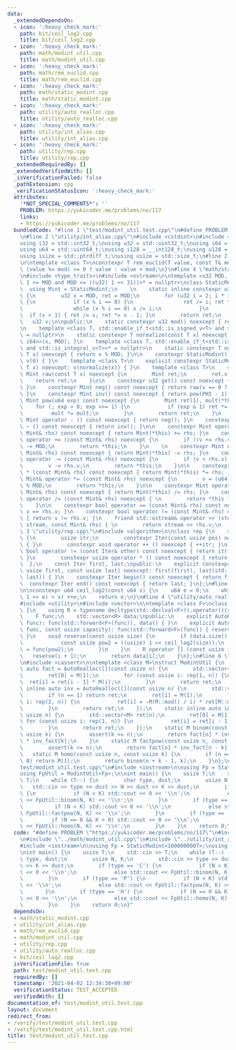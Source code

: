 ```yaml
---
data:
  _extendedDependsOn:
  - icon: ':heavy_check_mark:'
    path: bit/ceil_log2.cpp
    title: bit/ceil_log2.cpp
  - icon: ':heavy_check_mark:'
    path: math/modint_util.cpp
    title: math/modint_util.cpp
  - icon: ':heavy_check_mark:'
    path: math/rem_euclid.cpp
    title: math/rem_euclid.cpp
  - icon: ':heavy_check_mark:'
    path: math/static_modint.cpp
    title: math/static_modint.cpp
  - icon: ':heavy_check_mark:'
    path: utility/auto_realloc.cpp
    title: utility/auto_realloc.cpp
  - icon: ':heavy_check_mark:'
    path: utility/int_alias.cpp
    title: utility/int_alias.cpp
  - icon: ':heavy_check_mark:'
    path: utility/rep.cpp
    title: utility/rep.cpp
  _extendedRequiredBy: []
  _extendedVerifiedWith: []
  _isVerificationFailed: false
  _pathExtension: cpp
  _verificationStatusIcon: ':heavy_check_mark:'
  attributes:
    '*NOT_SPECIAL_COMMENTS*': ''
    PROBLEM: https://yukicoder.me/problems/no/117
    links:
    - https://yukicoder.me/problems/no/117
  bundledCode: "#line 1 \"test/modint_util.test.cpp\"\n#define PROBLEM \"https://yukicoder.me/problems/no/117\"\
    \n#line 2 \"utility/int_alias.cpp\"\n#include <cstdint>\n#include <cstddef>\n\n\
    using i32 = std::int32_t;\nusing u32 = std::uint32_t;\nusing i64 = std::int64_t;\n\
    using u64 = std::uint64_t;\nusing i128 = __int128_t;\nusing u128 = __uint128_t;\n\
    using isize = std::ptrdiff_t;\nusing usize = std::size_t;\n#line 2 \"math/rem_euclid.cpp\"\
    \n\ntemplate <class T>\nconstexpr T rem_euclid(T value, const T& mod) {\n    return\
    \ (value %= mod) >= 0 ? value : value + mod;\n}\n#line 4 \"math/static_modint.cpp\"\
    \n#include <type_traits>\n#include <ostream>\n\ntemplate <u32 MOD, std::enable_if_t<((u32)\
    \ 1 <= MOD and MOD <= ((u32) 1 << 31))>* = nullptr>\nclass StaticModint {\n  \
    \  using Mint = StaticModint;\n    \n    static inline constexpr u32 PHI = []\
    \ {\n        u32 x = MOD, ret = MOD;\n        for (u32 i = 2; i * i <= x; ++i)\
    \ {\n            if (x % i == 0) {\n                ret /= i; ret *= i - 1;\n\
    \                while (x % i == 0) x /= i;\n            }\n        }\n      \
    \  if (x > 1) { ret /= x; ret *= x - 1; }\n        return ret;\n    }();\n\n \
    \   u32 v;\n\npublic:\n    static constexpr u32 mod() noexcept { return MOD; }\n\
    \n    template <class T, std::enable_if_t<std::is_signed_v<T> and std::is_integral_v<T>>*\
    \ = nullptr>\n    static constexpr T normalize(const T x) noexcept { return rem_euclid<std::common_type_t<T,\
    \ i64>>(x, MOD); }\n    template <class T, std::enable_if_t<std::is_unsigned_v<T>\
    \ and std::is_integral_v<T>>* = nullptr>\n    static constexpr T normalize(const\
    \ T x) noexcept { return x % MOD; }\n\n    constexpr StaticModint() noexcept:\
    \ v(0) { }\n    template <class T>\n    explicit constexpr StaticModint(const\
    \ T x) noexcept: v(normalize(x)) { }\n    template <class T>\n    static constexpr\
    \ Mint raw(const T x) noexcept {\n        Mint ret;\n        ret.v = x;\n    \
    \    return ret;\n    }\n\n    constexpr u32 get() const noexcept { return v;\
    \ }\n    constexpr Mint neg() const noexcept { return raw(v == 0 ? 0 : MOD - v);\
    \ }\n    constexpr Mint inv() const noexcept { return pow(PHI - 1); }\n    constexpr\
    \ Mint pow(u64 exp) const noexcept {\n        Mint ret(1), mult(*this);\n    \
    \    for (; exp > 0; exp >>= 1) {\n            if (exp & 1) ret *= mult;\n   \
    \         mult *= mult;\n        }\n        return ret;\n    }\n    \n    constexpr\
    \ Mint operator - () const noexcept { return neg(); }\n    constexpr Mint operator\
    \ ~ () const noexcept { return inv(); }\n\n    constexpr Mint operator + (const\
    \ Mint& rhs) const noexcept { return Mint(*this) += rhs; }\n    constexpr Mint&\
    \ operator += (const Mint& rhs) noexcept {\n        if ((v += rhs.v) >= MOD) v\
    \ -= MOD;\n        return *this;\n    }\n    \n    constexpr Mint operator - (const\
    \ Mint& rhs) const noexcept { return Mint(*this) -= rhs; }\n    constexpr Mint&\
    \ operator -= (const Mint& rhs) noexcept {\n        if (v < rhs.v) v += MOD;\n\
    \        v -= rhs.v;\n        return *this;\n    }\n\n    constexpr Mint operator\
    \ * (const Mint& rhs) const noexcept { return Mint(*this) *= rhs; }\n    constexpr\
    \ Mint& operator *= (const Mint& rhs) noexcept {\n        v = (u64) v * rhs.v\
    \ % MOD;\n        return *this;\n    }\n\n    constexpr Mint operator / (const\
    \ Mint& rhs) const noexcept { return Mint(*this) /= rhs; }\n    constexpr Mint&\
    \ operator /= (const Mint& rhs) noexcept { \n        return *this *= rhs.inv();\n\
    \    }\n\n    constexpr bool operator == (const Mint& rhs) const noexcept { return\
    \ v == rhs.v; }\n    constexpr bool operator != (const Mint& rhs) const noexcept\
    \ { return v != rhs.v; }\n    friend std::ostream& operator << (std::ostream&\
    \ stream, const Mint& rhs) { \n        return stream << rhs.v;\n    }\n};\n#line\
    \ 3 \"utility/rep.cpp\"\n#include <algorithm>\n\nclass rep {\n    struct Iter\
    \ {\n        usize itr;\n        constexpr Iter(const usize pos) noexcept: itr(pos)\
    \ { }\n        constexpr void operator ++ () noexcept { ++itr; }\n        constexpr\
    \ bool operator != (const Iter& other) const noexcept { return itr != other.itr;\
    \ }\n        constexpr usize operator * () const noexcept { return itr; }\n  \
    \  };\n    const Iter first, last;\npublic:\n    explicit constexpr rep(const\
    \ usize first, const usize last) noexcept: first(first), last(std::max(first,\
    \ last)) { }\n    constexpr Iter begin() const noexcept { return first; }\n  \
    \  constexpr Iter end() const noexcept { return last; }\n};\n#line 3 \"bit/ceil_log2.cpp\"\
    \n\nconstexpr u64 ceil_log2(const u64 x) {\n    u64 e = 0;\n    while (((u64)\
    \ 1 << e) < x) ++e;\n    return e;\n}\n#line 4 \"utility/auto_realloc.cpp\"\n\
    #include <utility>\n#include <vector>\n\ntemplate <class F>\nclass AutoRealloc\
    \ {\n    using R = typename decltype(std::declval<F>().operator()(std::declval<usize>()))::value_type;\n\
    \    F func;\n    std::vector<R> data;\npublic:\n    explicit AutoRealloc(F&&\
    \ func): func(std::forward<F>(func)), data() { }\n    explicit AutoRealloc(F&&\
    \ func, const usize capacity): func(std::forward<F>(func)) { reserve(capacity);\
    \ }\n    void reserve(const usize size) {\n        if (data.size() < size) {\n\
    \            const usize pow2 = ((usize) 1 << ceil_log2(size));\n            data\
    \ = func(pow2);\n        }\n    }\n    R operator [] (const usize i) {\n     \
    \   reserve(i + 1);\n        return data[i];\n    }\n};\n#line 6 \"math/modint_util.cpp\"\
    \n#include <cassert>\n\ntemplate <class M>\nstruct ModintUtil {\n    static inline\
    \ auto fact = AutoRealloc([](const usize n) {\n        std::vector<M> ret(n);\n\
    \        ret[0] = M(1);\n        for (const usize i: rep(1, n)) {\n          \
    \  ret[i] = ret[i - 1] * M(i);\n        }\n        return ret;\n    });\n    static\
    \ inline auto inv = AutoRealloc([](const usize n) {\n        std::vector<M> ret(n);\n\
    \        if (n == 1) return ret;\n        ret[1] = M(1);\n        for (const usize\
    \ i: rep(2, n)) {\n            ret[i] = -M(M::mod() / i) * ret[M::mod() % i];\n\
    \        }\n        return ret;\n    });\n    static inline auto inv_fact = AutoRealloc([](const\
    \ usize n) {\n        std::vector<M> ret(n);\n        ret[0] = M(1);\n       \
    \ for (const usize i: rep(1, n)) {\n            ret[i] = ret[i - 1] * inv[i];\n\
    \        }\n        return ret;\n    });\n    static M binom(const usize n, const\
    \ usize k) {\n        assert(k <= n);\n        return fact[n] * inv_fact[n - k]\
    \ * inv_fact[k];\n    }\n    static M factpow(const usize n, const usize k) {\n\
    \        assert(k <= n);\n        return fact[n] * inv_fact[n - k];\n    }\n \
    \   static M homo(const usize n, const usize k) {\n        if (n == 0 and k ==\
    \ 0) return M(1);\n        return binom(n + k - 1, k);\n    }\n};\n#line 5 \"\
    test/modint_util.test.cpp\"\n#include <iostream>\n\nusing Fp = StaticModint<1000000007>;\n\
    using FpUtil = ModintUtil<Fp>;\n\nint main() {\n    usize T;\n    std::cin >>\
    \ T;\n    while (T--) {\n        char type, dust;\n        usize N, K;\n     \
    \   std::cin >> type >> dust >> N >> dust >> K >> dust;\n        if (type == 'C')\
    \ {\n            if (N < K) std::cout << 0 << '\\n';\n            else std::cout\
    \ << FpUtil::binom(N, K) << '\\n';\n        }\n        if (type == 'P') {\n  \
    \          if (N < K) std::cout << 0 << '\\n';\n            else std::cout <<\
    \ FpUtil::factpow(N, K) << '\\n';\n        }\n        if (type == 'H') {\n   \
    \         if (N == 0 && K > 0) std::cout << 0 << '\\n';\n            else std::cout\
    \ << FpUtil::homo(N, K) << '\\n';\n        }\n    }\n    return 0;\n}\n"
  code: "#define PROBLEM \"https://yukicoder.me/problems/no/117\"\n#include \"../math/static_modint.cpp\"\
    \n#include \"../math/modint_util.cpp\"\n#include \"../utility/int_alias.cpp\"\n\
    #include <iostream>\n\nusing Fp = StaticModint<1000000007>;\nusing FpUtil = ModintUtil<Fp>;\n\
    \nint main() {\n    usize T;\n    std::cin >> T;\n    while (T--) {\n        char\
    \ type, dust;\n        usize N, K;\n        std::cin >> type >> dust >> N >> dust\
    \ >> K >> dust;\n        if (type == 'C') {\n            if (N < K) std::cout\
    \ << 0 << '\\n';\n            else std::cout << FpUtil::binom(N, K) << '\\n';\n\
    \        }\n        if (type == 'P') {\n            if (N < K) std::cout << 0\
    \ << '\\n';\n            else std::cout << FpUtil::factpow(N, K) << '\\n';\n \
    \       }\n        if (type == 'H') {\n            if (N == 0 && K > 0) std::cout\
    \ << 0 << '\\n';\n            else std::cout << FpUtil::homo(N, K) << '\\n';\n\
    \        }\n    }\n    return 0;\n}"
  dependsOn:
  - math/static_modint.cpp
  - utility/int_alias.cpp
  - math/rem_euclid.cpp
  - math/modint_util.cpp
  - utility/rep.cpp
  - utility/auto_realloc.cpp
  - bit/ceil_log2.cpp
  isVerificationFile: true
  path: test/modint_util.test.cpp
  requiredBy: []
  timestamp: '2021-04-02 12:34:38+09:00'
  verificationStatus: TEST_ACCEPTED
  verifiedWith: []
documentation_of: test/modint_util.test.cpp
layout: document
redirect_from:
- /verify/test/modint_util.test.cpp
- /verify/test/modint_util.test.cpp.html
title: test/modint_util.test.cpp
---
```

